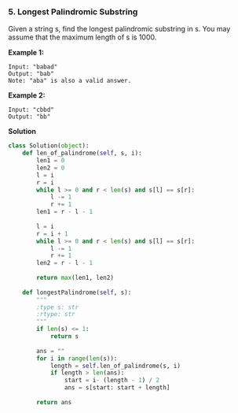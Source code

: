 ### 5. Longest Palindromic Substring

Given a string s, find the longest palindromic substring in s. You may assume that the maximum length of s is 1000.

**Example 1:**
```
Input: "babad"
Output: "bab"
Note: "aba" is also a valid answer.
```

**Example 2:**
```
Input: "cbbd"
Output: "bb"
```

**Solution**
```Python
class Solution(object):
    def len_of_palindrome(self, s, i):
        len1 = 0
        len2 = 0
        l = i
        r = i
        while l >= 0 and r < len(s) and s[l] == s[r]:
            l -= 1
            r += 1
        len1 = r - l - 1
        
        l = i
        r = i + 1
        while l >= 0 and r < len(s) and s[l] == s[r]:
            l -= 1
            r += 1
        len2 = r - l - 1
        
        return max(len1, len2)
        
    def longestPalindrome(self, s):
        """
        :type s: str
        :rtype: str
        """
        if len(s) <= 1:
            return s
        
        ans = ""
        for i in range(len(s)):
            length = self.len_of_palindrome(s, i)
            if length > len(ans):
                start = i- (length - 1) / 2
                ans = s[start: start + length]
        
        return ans
```